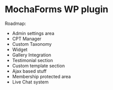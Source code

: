 # MochaForms WP plugin

Roadmap:

* Admin settings area
* CPT Manager
* Custom Taxonomy
* Widget
* Gallery Integration
* Testimonial section
* Custom template section
* Ajax based stuff
* Membership protected area
* Live Chat system